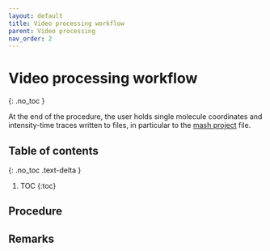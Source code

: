 ```yaml
---
layout: default
title: Video processing workflow
parent: Video processing
nav_order: 2
---
```


# Video processing workflow
{: .no_toc }

At the end of the procedure, the user holds single molecule coordinates and intensity-time traces written to files, in particular to the 
[mash project](../../output-files/mash-mash-project.html) file.

## Table of contents 
{: .no_toc .text-delta }

1. TOC
{:toc}

## Procedure
 
 
## Remarks

